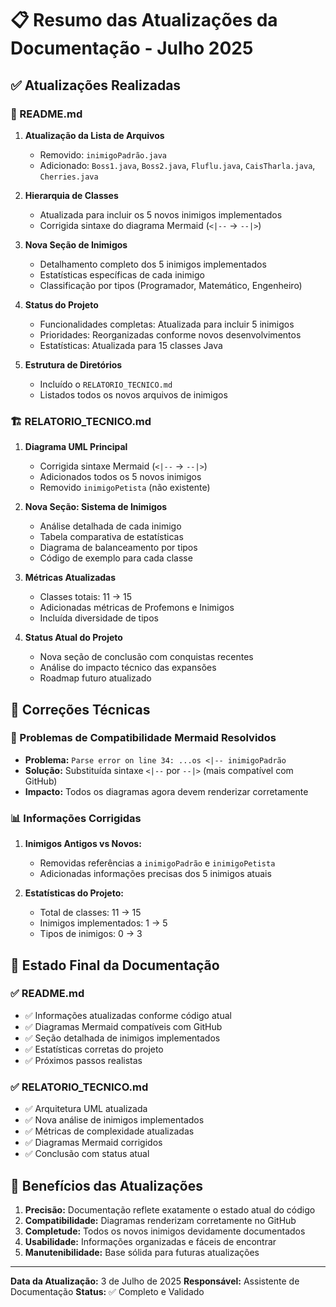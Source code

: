 # 📋 Resumo das Atualizações da Documentação - Julho 2025

## ✅ Atualizações Realizadas

### 📖 README.md
1. **Atualização da Lista de Arquivos**
   - Removido: `inimigoPadrão.java` 
   - Adicionado: `Boss1.java`, `Boss2.java`, `Fluflu.java`, `CaisTharla.java`, `Cherries.java`

2. **Hierarquia de Classes**
   - Atualizada para incluir os 5 novos inimigos implementados
   - Corrigida sintaxe do diagrama Mermaid (`<|--` → `--|>`)

3. **Nova Seção de Inimigos**
   - Detalhamento completo dos 5 inimigos implementados
   - Estatísticas específicas de cada inimigo
   - Classificação por tipos (Programador, Matemático, Engenheiro)

4. **Status do Projeto**
   - Funcionalidades completas: Atualizada para incluir 5 inimigos
   - Prioridades: Reorganizadas conforme novos desenvolvimentos
   - Estatísticas: Atualizada para 15 classes Java

5. **Estrutura de Diretórios**
   - Incluído o `RELATORIO_TECNICO.md`
   - Listados todos os novos arquivos de inimigos

### 🏗️ RELATORIO_TECNICO.md
1. **Diagrama UML Principal**
   - Corrigida sintaxe Mermaid (`<|--` → `--|>`)
   - Adicionados todos os 5 novos inimigos
   - Removido `inimigoPetista` (não existente)

2. **Nova Seção: Sistema de Inimigos**
   - Análise detalhada de cada inimigo
   - Tabela comparativa de estatísticas
   - Diagrama de balanceamento por tipos
   - Código de exemplo para cada classe

3. **Métricas Atualizadas**
   - Classes totais: 11 → 15
   - Adicionadas métricas de Profemons e Inimigos
   - Incluída diversidade de tipos

4. **Status Atual do Projeto**
   - Nova seção de conclusão com conquistas recentes
   - Análise do impacto técnico das expansões
   - Roadmap futuro atualizado

## 🔧 Correções Técnicas

### 🐛 Problemas de Compatibilidade Mermaid Resolvidos
- **Problema:** `Parse error on line 34: ...os <|-- inimigoPadrão` 
- **Solução:** Substituída sintaxe `<|--` por `--|>` (mais compatível com GitHub)
- **Impacto:** Todos os diagramas agora devem renderizar corretamente

### 📊 Informações Corrigidas
1. **Inimigos Antigos vs Novos:**
   - Removidas referências a `inimigoPadrão` e `inimigoPetista`
   - Adicionadas informações precisas dos 5 inimigos atuais

2. **Estatísticas do Projeto:**
   - Total de classes: 11 → 15
   - Inimigos implementados: 1 → 5
   - Tipos de inimigos: 0 → 3

## 🎯 Estado Final da Documentação

### ✅ README.md
- ✅ Informações atualizadas conforme código atual
- ✅ Diagramas Mermaid compatíveis com GitHub  
- ✅ Seção detalhada de inimigos implementados
- ✅ Estatísticas corretas do projeto
- ✅ Próximos passos realistas

### ✅ RELATORIO_TECNICO.md  
- ✅ Arquitetura UML atualizada
- ✅ Nova análise de inimigos implementados
- ✅ Métricas de complexidade atualizadas
- ✅ Diagramas Mermaid corrigidos
- ✅ Conclusão com status atual

## 🚀 Benefícios das Atualizações

1. **Precisão:** Documentação reflete exatamente o estado atual do código
2. **Compatibilidade:** Diagramas renderizam corretamente no GitHub
3. **Completude:** Todos os novos inimigos devidamente documentados
4. **Usabilidade:** Informações organizadas e fáceis de encontrar
5. **Manutenibilidade:** Base sólida para futuras atualizações

---
**Data da Atualização:** 3 de Julho de 2025
**Responsável:** Assistente de Documentação
**Status:** ✅ Completo e Validado
